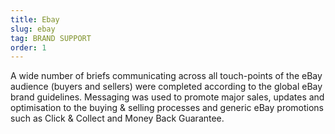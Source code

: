 ```yaml
---
title: Ebay
slug: ebay
tag: BRAND SUPPORT
order: 1
---
```


A wide number of briefs communicating across all touch-points of the eBay audience (buyers and sellers) were completed according to the global eBay brand guidelines. Messaging was used to promote major sales, updates and optimisation to the buying & selling processes and generic eBay promotions such as Click & Collect and Money Back Guarantee.
